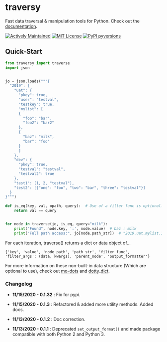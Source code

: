 # traversy

Fast data traversal & manipulation tools for Python. Check out the
[documentation](https://tensortom.github.io/traversy/).

[![Actively Maintained](https://img.shields.io/badge/Maintained%3F-yes-green.svg)](https://gitHub.com/TensorTom/traversy/graphs/commit-activity)
[![MIT License](https://img.shields.io/pypi/l/ansicolortags.svg)](https://pypi.python.org/pypi/traversy/)
[![PyPI pyversions](https://img.shields.io/pypi/pyversions/ansicolortags.svg)](https://pypi.python.org/pypi/traversy/)

## Quick-Start

```python
from traversy import traverse
import json


jo = json.loads("""{
  "2019": {
    "uat": {
      "pkey": true,
      "user": "testval",
      "testkey": true,
      "mylist": [
      {
        "foo": "bar",
        "foo2": "bar2"
      },
      {
        "baz": "milk",
        "bar": "foo"
      }
      ]
    },
    "dev": {
      "pkey": true,
      "testval": "testval",
      "testval2": true
    },
    "test1": [1, 2, "testval"],
    "test2": [{"one": "foo", "two": "bar", "three": "testval"}]
  }
}""")

def is_eq(key, val, opath, query):  # Use of a filter func is optional.
    return val == query


for node in traverse(jo, is_eq, query="milk"):
    print("Found", node.key, ':', node.value)  # baz : milk
    print("Full path access:", jo[node.path_str])  # "2019.uat.mylist.1.baz"
```

For each iteration, traverse() returns a dict or data object of...

```
{'key', 'value', 'node_path', 'path_str', 'filter_func',
'filter_args': (data, kwargs), 'parent_node', 'output_formatter'}
```

For more information on these non-built-in data structure (Which are optional
to use), check out [mo-dots](https://pypi.org/project/mo-dots/) and
[dotty_dict](https://pypi.org/project/dotty-dict/).


### Changelog

- **11/15/2020 - 0.1.32** : Fix for pypi.

- **11/15/2020 - 0.1.3** : Refactored & added more utility methods. Added docs.

- **11/13/2020 - 0.1.2** : Doc correction.

- **11/13/2020 - 0.1.1** : Deprecated `set_output_format()` and made package compatible with both Python 2 and Python 3.